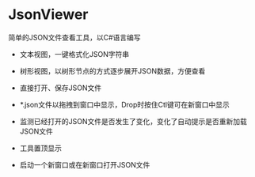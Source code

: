 # JsonViewer
简单的JSON文件查看工具，以C#语言编写

- 文本视图，一键格式化JSON字符串

- 树形视图，以树形节点的方式逐步展开JSON数据，方便查看

- 直接打开、保存JSON文件

- *.json文件以拖拽到窗口中显示，Drop时按住Ctl键可在新窗口中显示

- 监测已经打开的JSON文件是否发生了变化，变化了自动提示是否重新加载JSON文件

- 工具置顶显示

- 启动一个新窗口或在新窗口打开JSON文件

  

